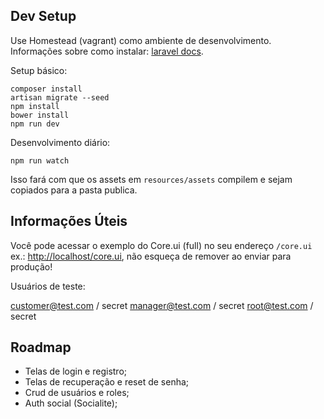 ## Dev Setup

Use Homestead (vagrant) como ambiente de desenvolvimento. Informações sobre como instalar: [laravel docs](https://laravel.com/docs/5.4/homestead).

Setup básico:

    composer install
    artisan migrate --seed
    npm install
    bower install
    npm run dev

Desenvolvimento diário:

    npm run watch

Isso fará com que os assets em `resources/assets` compilem e sejam copiados para a pasta publica.

## Informações Úteis

Você pode acessar o exemplo do Core.ui (full) no seu endereço `/core.ui` ex.: [http://localhost/core.ui](http://localhost/core.ui), não esqueça de remover ao enviar para produção!

Usuários de teste:

customer@test.com / secret
manager@test.com / secret
root@test.com / secret

## Roadmap

- Telas de login e registro;
- Telas de recuperação e reset de senha;
- Crud de usuários e roles;
- Auth social (Socialite);